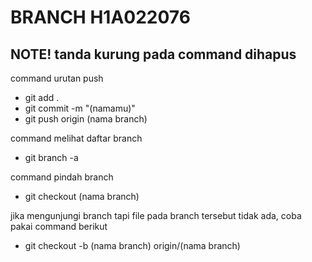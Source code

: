 # BRANCH H1A022076

## **NOTE! tanda kurung pada command dihapus**
 
command urutan push
- git add .
- git commit -m "(namamu)"
- git push origin (nama branch)

command melihat daftar branch
- git branch -a

command pindah branch
- git checkout (nama branch)

jika mengunjungi branch tapi file pada branch tersebut tidak ada, coba pakai command berikut
- git checkout -b (nama branch) origin/(nama branch)
